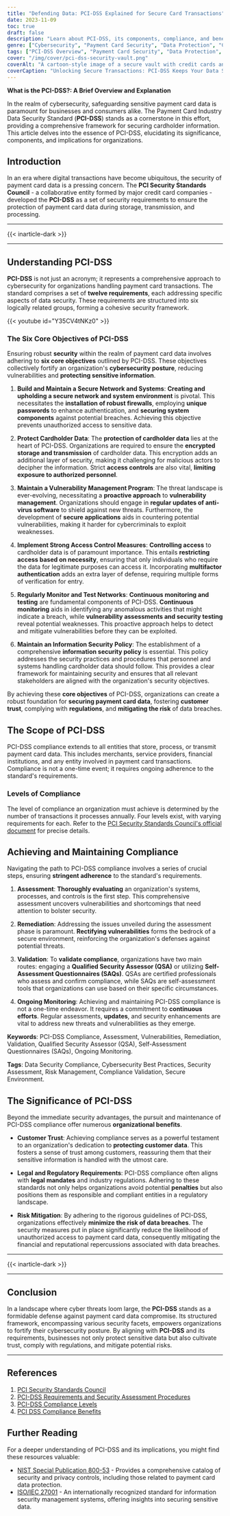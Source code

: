 ```yaml
---
title: "Defending Data: PCI-DSS Explained for Secure Card Transactions"
date: 2023-11-09
toc: true
draft: false
description: "Learn about PCI-DSS, its components, compliance, and benefits for safeguarding payment card data."
genre: ["Cybersecurity", "Payment Card Security", "Data Protection", "Compliance", "Information Security", "Technology", "Business", "Risk Management", "Regulations", "E-commerce"]
tags: ["PCI-DSS Overview", "Payment Card Security", "Data Protection", "Cybersecurity Framework", "Compliance", "Data Security Standard", "Cardholder Information", "Business Security", "PCI Compliance Levels", "Data Breach Prevention", "Risk Mitigation", "Customer Trust", "Information Security Policy", "Vulnerability Management", "Access Control Measures", "Network Security", "Secure Network", "Security Standards", "Financial Data Security", "Sensitive Data Handling", "Merchant Compliance", "Service Providers", "Security Requirements", "Secure Transactions", "Data Encryption", "Security Assessment", "Cyber Threats", "Digital Transactions", "Risk Management"]
cover: "/img/cover/pci-dss-security-vault.png"
coverAlt: "A cartoon-style image of a secure vault with credit cards and lock icons, representing PCI-DSS security measures."
coverCaption: "Unlocking Secure Transactions: PCI-DSS Keeps Your Data Safe"
---
```


**What is the PCI-DSS?: A Brief Overview and Explanation**

In the realm of cybersecurity, safeguarding sensitive payment card data is paramount for businesses and consumers alike. The Payment Card Industry Data Security Standard (**PCI-DSS**) stands as a cornerstone in this effort, providing a comprehensive framework for securing cardholder information. This article delves into the essence of PCI-DSS, elucidating its significance, components, and implications for organizations.

## Introduction

In an era where digital transactions have become ubiquitous, the security of payment card data is a pressing concern. The **PCI Security Standards Council** - a collaborative entity formed by major credit card companies - developed the **PCI-DSS** as a set of security requirements to ensure the protection of payment card data during storage, transmission, and processing.

______
{{< inarticle-dark >}}
______

## Understanding PCI-DSS

**PCI-DSS** is not just an acronym; it represents a comprehensive approach to cybersecurity for organizations handling payment card transactions. The standard comprises a set of **twelve requirements**, each addressing specific aspects of data security. These requirements are structured into six logically related groups, forming a cohesive security framework.

{{< youtube id="Y35CV4tNKz0" >}}

### The Six Core Objectives of PCI-DSS

Ensuring robust **security** within the realm of payment card data involves adhering to **six core objectives** outlined by PCI-DSS. These objectives collectively fortify an organization's **cybersecurity posture**, reducing vulnerabilities and **protecting sensitive information**.

1. **Build and Maintain a Secure Network and Systems**: **Creating and upholding a secure network and system environment** is pivotal. This necessitates the **installation of robust firewalls**, employing **unique passwords** to enhance authentication, and **securing system components** against potential breaches. Achieving this objective prevents unauthorized access to sensitive data.
   
2. **Protect Cardholder Data**: The **protection of cardholder data** lies at the heart of PCI-DSS. Organizations are required to ensure the **encrypted storage and transmission** of cardholder data. This encryption adds an additional layer of security, making it challenging for malicious actors to decipher the information. Strict **access controls** are also vital, **limiting exposure to authorized personnel**.

3. **Maintain a Vulnerability Management Program**: The threat landscape is ever-evolving, necessitating a **proactive approach** to **vulnerability management**. Organizations should engage in **regular updates of anti-virus software** to shield against new threats. Furthermore, the development of **secure applications** aids in countering potential vulnerabilities, making it harder for cybercriminals to exploit weaknesses.

4. **Implement Strong Access Control Measures**: **Controlling access** to cardholder data is of paramount importance. This entails **restricting access based on necessity**, ensuring that only individuals who require the data for legitimate purposes can access it. Incorporating **multifactor authentication** adds an extra layer of defense, requiring multiple forms of verification for entry.

5. **Regularly Monitor and Test Networks**: **Continuous monitoring and testing** are fundamental components of PCI-DSS. **Continuous monitoring** aids in identifying any anomalous activities that might indicate a breach, while **vulnerability assessments and security testing** reveal potential weaknesses. This proactive approach helps to detect and mitigate vulnerabilities before they can be exploited.

6. **Maintain an Information Security Policy**: The establishment of a comprehensive **information security policy** is essential. This policy addresses the security practices and procedures that personnel and systems handling cardholder data should follow. This provides a clear framework for maintaining security and ensures that all relevant stakeholders are aligned with the organization's security objectives.

By achieving these **core objectives** of PCI-DSS, organizations can create a robust foundation for **securing payment card data**, fostering **customer trust**, complying with **regulations**, and **mitigating the risk** of data breaches.

## The Scope of PCI-DSS

PCI-DSS compliance extends to all entities that store, process, or transmit payment card data. This includes merchants, service providers, financial institutions, and any entity involved in payment card transactions. Compliance is not a one-time event; it requires ongoing adherence to the standard's requirements.

### Levels of Compliance

The level of compliance an organization must achieve is determined by the number of transactions it processes annually. Four levels exist, with varying requirements for each. Refer to the [PCI Security Standards Council's official document](https://www.pcisecuritystandards.org/document_library) for precise details.

## Achieving and Maintaining Compliance

Navigating the path to PCI-DSS compliance involves a series of crucial steps, ensuring **stringent adherence** to the standard's requirements.

1. **Assessment**: **Thoroughly evaluating** an organization's systems, processes, and controls is the first step. This comprehensive assessment uncovers vulnerabilities and shortcomings that need attention to bolster security.

2. **Remediation**: Addressing the issues unveiled during the assessment phase is paramount. **Rectifying vulnerabilities** forms the bedrock of a secure environment, reinforcing the organization's defenses against potential threats.

3. **Validation**: To **validate compliance**, organizations have two main routes: engaging a **Qualified Security Assessor (QSA)** or utilizing **Self-Assessment Questionnaires (SAQs)**. QSAs are certified professionals who assess and confirm compliance, while SAQs are self-assessment tools that organizations can use based on their specific circumstances.

4. **Ongoing Monitoring**: Achieving and maintaining PCI-DSS compliance is not a one-time endeavor. It requires a commitment to **continuous efforts**. Regular assessments, **updates**, and security enhancements are vital to address new threats and vulnerabilities as they emerge.

**Keywords**: PCI-DSS Compliance, Assessment, Vulnerabilities, Remediation, Validation, Qualified Security Assessor (QSA), Self-Assessment Questionnaires (SAQs), Ongoing Monitoring.

**Tags**: Data Security Compliance, Cybersecurity Best Practices, Security Assessment, Risk Management, Compliance Validation, Secure Environment.

## The Significance of PCI-DSS

Beyond the immediate security advantages, the pursuit and maintenance of PCI-DSS compliance offer numerous **organizational benefits**.

- **Customer Trust**: Achieving compliance serves as a powerful testament to an organization's dedication to **protecting customer data**. This fosters a sense of trust among customers, reassuring them that their sensitive information is handled with the utmost care.

- **Legal and Regulatory Requirements**: PCI-DSS compliance often aligns with **legal mandates** and industry regulations. Adhering to these standards not only helps organizations avoid potential **penalties** but also positions them as responsible and compliant entities in a regulatory landscape.

- **Risk Mitigation**: By adhering to the rigorous guidelines of PCI-DSS, organizations effectively **minimize the risk of data breaches**. The security measures put in place significantly reduce the likelihood of unauthorized access to payment card data, consequently mitigating the financial and reputational repercussions associated with data breaches.

______
{{< inarticle-dark >}}
______

## Conclusion

In a landscape where cyber threats loom large, the **PCI-DSS** stands as a formidable defense against payment card data compromise. Its structured framework, encompassing various security facets, empowers organizations to fortify their cybersecurity posture. By aligning with **PCI-DSS** and its requirements, businesses not only protect sensitive data but also cultivate trust, comply with regulations, and mitigate potential risks.

______

## References

1. [PCI Security Standards Council](https://www.pcisecuritystandards.org/)
2. [PCI-DSS Requirements and Security Assessment Procedures](https://www.pcisecuritystandards.org/document_library)
3. [PCI-DSS Compliance Levels](https://www.pcisecuritystandards.org/pci_security/completing_self_assessment)
4. [PCI DSS Compliance Benefits](https://www.pcisecuritystandards.org/pci_security/maintaining_payment_security)

## Further Reading

For a deeper understanding of PCI-DSS and its implications, you might find these resources valuable:

- [NIST Special Publication 800-53](https://nvlpubs.nist.gov/nistpubs/SpecialPublications/NIST.SP.800-53r5.pdf) - Provides a comprehensive catalog of security and privacy controls, including those related to payment card data protection.
- [ISO/IEC 27001](https://www.iso.org/standard/54534.html) - An internationally recognized standard for information security management systems, offering insights into securing sensitive data.

